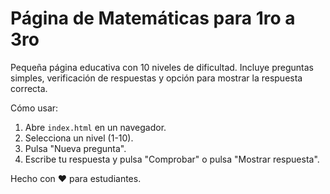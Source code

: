 # Página de Matemáticas para 1ro a 3ro

Pequeña página educativa con 10 niveles de dificultad. Incluye preguntas simples, verificación de respuestas y opción para mostrar la respuesta correcta.

Cómo usar:
1. Abre `index.html` en un navegador.
2. Selecciona un nivel (1-10).
3. Pulsa "Nueva pregunta".
4. Escribe tu respuesta y pulsa "Comprobar" o pulsa "Mostrar respuesta".

Hecho con ❤️ para estudiantes.
